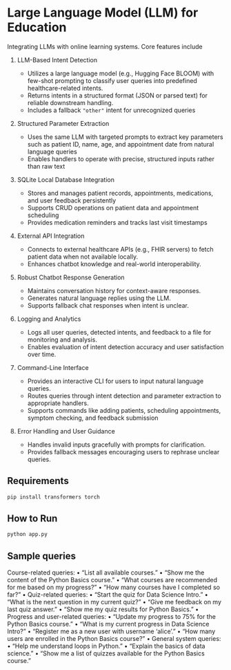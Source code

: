 # Large Language Model (LLM) for Education

Integrating LLMs with online learning systems. Core features include

1. LLM-Based Intent Detection

    - Utilizes a large language model (e.g., Hugging Face BLOOM) with few-shot prompting to classify user queries into predefined healthcare-related intents.
    - Returns intents in a structured format (JSON or parsed text) for reliable downstream handling.
    - Includes a fallback `"other"` intent for unrecognized queries

2. Structured Parameter Extraction

    - Uses the same LLM with targeted prompts to extract key parameters such as patient ID, name, age, and appointment date from natural language queries
    - Enables handlers to operate with precise, structured inputs rather than raw text

3. SQLite Local Database Integration

	- Stores and manages patient records, appointments, medications, and user feedback persistently
	- Supports CRUD operations on patient data and appointment scheduling
    - Provides medication reminders and tracks last visit timestamps

4. External API Integration

	- Connects to external healthcare APIs (e.g., FHIR servers) to fetch patient data when not available locally.
	- Enhances chatbot knowledge and real-world interoperability.

5. Robust Chatbot Response Generation

    - Maintains conversation history for context-aware responses.
    - Generates natural language replies using the LLM.
    - Supports fallback chat responses when intent is unclear.

6. Logging and Analytics

	- Logs all user queries, detected intents, and feedback to a file for monitoring and analysis.
	- Enables evaluation of intent detection accuracy and user satisfaction over time.

7. Command-Line Interface

	- Provides an interactive CLI for users to input natural language queries.
	- Routes queries through intent detection and parameter extraction to appropriate handlers.
	- Supports commands like adding patients, scheduling appointments, symptom checking, and feedback submission

8. Error Handling and User Guidance

	- Handles invalid inputs gracefully with prompts for clarification.
	- Provides fallback messages encouraging users to rephrase unclear queries.

## Requirements

```bash
pip install transformers torch
```

## How to Run

```bash
python app.py
```

## Sample queries

Course-related queries:
	•	“List all available courses.”
	•	“Show me the content of the Python Basics course.”
	•	“What courses are recommended for me based on my progress?”
	•	“How many courses have I completed so far?”
	•	Quiz-related queries:
	•	“Start the quiz for Data Science Intro.”
	•	“What is the next question in my current quiz?”
	•	“Give me feedback on my last quiz answer.”
	•	“Show me my quiz results for Python Basics.”
	•	Progress and user-related queries:
	•	“Update my progress to 75% for the Python Basics course.”
	•	“What is my current progress in Data Science Intro?”
	•	“Register me as a new user with username ‘alice’.”
	•	“How many users are enrolled in the Python Basics course?”
	•	General system queries:
	•	“Help me understand loops in Python.”
	•	“Explain the basics of data science.”
	•	“Show me a list of quizzes available for the Python Basics course.”